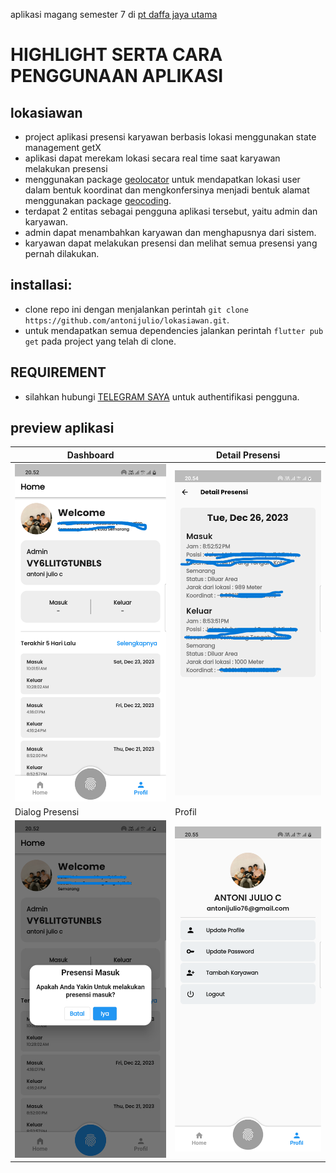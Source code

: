 aplikasi magang semester 7 di [pt daffa jaya utama](https://g.co/kgs/qch6RZA)

# HIGHLIGHT SERTA CARA PENGGUNAAN APLIKASI

## lokasiawan

- project aplikasi presensi karyawan berbasis lokasi menggunakan state management getX
- aplikasi dapat merekam lokasi secara real time saat karyawan melakukan presensi
- menggunakan package [geolocator](https://pub.dev/packages/geolocator) untuk mendapatkan lokasi user dalam bentuk koordinat dan mengkonfersinya menjadi bentuk alamat menggunakan package [geocoding](https://pub.dev/packages/geocoding).
- terdapat 2 entitas sebagai pengguna aplikasi tersebut, yaitu admin dan karyawan.
- admin dapat menambahkan karyawan dan menghapusnya dari sistem.
- karyawan dapat melakukan presensi dan melihat semua presensi yang pernah dilakukan.

## installasi:

- clone repo ini dengan menjalankan perintah `git clone https://github.com/antonijulio/lokasiawan.git`.
- untuk mendapatkan semua dependencies jalankan perintah `flutter pub get` pada project yang telah di clone.

## REQUIREMENT

- silahkan hubungi [TELEGRAM SAYA](https://t.me/antonijulio) untuk authentifikasi pengguna.

## preview aplikasi

| Dashboard                       | Detail Presensi                       |
| ------------------------------- | ------------------------------------- |
| ![Dashboard](img_prev/img2.png) | ![Detail Presensi](img_prev/img1.png) |
| Dialog Presensi                 | Profil                                |
| ![Dashboard](img_prev/img4.png) | ![Detail Presensi](img_prev/img3.png) |
